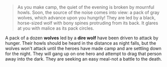 >As you make camp, the quiet of the evening is broken by mournful howls. Soon, the source of the noise comes into view: a pack of gray wolves, which advance upon you hungrily! They are led by a black, horse-sized wolf with bony spines protruding from its back. It glares at you with malice as its pack circles. 

A pack of a dozen **wolves** led by a **dire wolf** have been driven to attack by hunger. Their howls should be heard in the distance as night falls, but the wolves won't attack until the heroes have made camp and are settling down for the night. They will gang up on one hero and attempt to drag that person away into the dark. They are seeking an easy meal-not a battle to the death. 